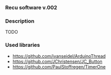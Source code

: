 
### Recu software v.002

### Description 

TODO

### Used libraries
- https://github.com/ivanseidel/ArduinoThread
- https://github.com/JChristensen/JC_Button
- https://github.com/PaulStoffregen/TimerOne
